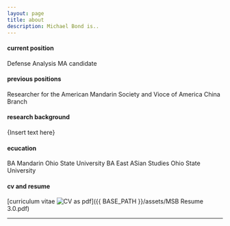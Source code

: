```yaml
---
layout: page
title: about
description: Michael Bond is..
---
```


#### <a name="currentposition"></a>current position
Defense Analysis MA candidate


#### <a name="previousposition"></a>previous positions
Researcher for the American Mandarin Society and Vioce of America China Branch


#### <a name="researchbackground"></a>research background
{Insert text here}


#### <a name="education"></a>ecucation
BA Mandarin Ohio State University
BA East ASian Studies Ohio State University


#### <a name="cvandresume"></a>cv and resume
[curriculum vitae ![CV as pdf](icons16/pdf-icon.png)]({{ BASE_PATH }}/assets/MSB Resume 3.0.pdf)

---



